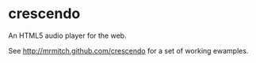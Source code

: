 # crescendo

An HTML5 audio player for the web.

See <http://mrmitch.github.com/crescendo> for a set of working ewamples.
